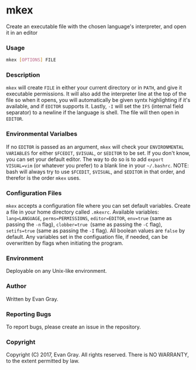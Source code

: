 # mkex
Create an executable file with the chosen language's interpreter, and open it in
an editor

### Usage
```bash
mkex [OPTIONS] FILE
```
### Description
`mkex` will create `FILE` in either your current directory or in `PATH`, and
give it executable permissions. It will also add the interpreter line at the top
of the file so when it opens, you will automatically be given syntx highlighting
if it's available, and if `EDITOR` supports it. Lastly, `-I` will set the `IFS`
(internal field separator) to a newline if the language is shell. The file will
then open in `EDITOR`.

### Environmental Varialbes
If no `EDITOR` is passed as an argument, `mkex` will check your
`ENVIRONMENTAL VARIABLES` for either `$FCEDIT`, `$VISUAL`, or `$EDITOR` to be
set. If you don't know, you can set your default editor. The way to do so is to
add `export VISUAL=vim` (or whatever you prefer) to a blank line in your
`~/.bashrc`. NOTE: bash will always try to use `$FCEDIT`, `$VISUAL`, and
`$EDITOR` in that order, and therefor is the order `mkex` uses.

### Configuration Files
`mkex` accepts a configuration file where you can set default variables. Create
a file in your home directory called `.mkexrc`. Available variables:
`lang=LANGUAGE`, `perms=PERMISSIONS`, `editor=EDITOR`, `env=true` (same as
passing the `-n` flag), `clobber=true `(same as passing the `-C` flag),
`setifs=true` (same as passing the `-I` flag). All boolean values are `false` by
default. Any variables set in the configuation file, if needed, can be
overwritten by flags when initiating the program.

### Environment
Deployable on any Unix-like environment.

### Author
Written by Evan Gray.

### Reporting Bugs
To report bugs, please create an issue in the repository.

### Copyright
Copyright (C) 2017, Evan Gray.  All rights reserved.  There is NO WARRANTY, to
the extent permitted by law.


